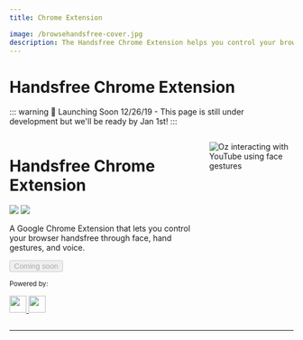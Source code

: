 ```yaml
---
title: Chrome Extension

image: /browsehandsfree-cover.jpg
description: The Handsfree Chrome Extension helps you control your browser handsfree through face and hand gestures and voice. Come learn more about it 👋
---
```


# Handsfree Chrome Extension

::: warning 📅 Launching Soon
12/26/19 - This page is still under development but we'll be ready by Jan 1st!
:::

<div class="columns">
  <div class="column text-center">
    <Logo :styles='"width: 200px"' />
    <h1>Handsfree Chrome Extension</h1>
    <p>
      <a href="https://github.com/handsfreejs/handsfree" class="mr-2"><img class="mr-1" src="https://img.shields.io/github/last-commit/handsfreejs/handsfree-chrome.svg"></a>
      <a href="https://github.com/handsfreejs/handsfree"><img class="mr-1" src="https://img.shields.io/github/stars/handsfreejs/handsfree-chrome?style=social"></a>
    </p>
    <p class="text-left">A Google Chrome Extension that lets you control your browser handsfree through face, hand gestures, and voice.</p>
    <p>
      <button disabled>Coming soon</button>
    </p>
    <p><small>Powered by:</small></p>
    <p>
      <a class="mr-3" href="https://github.com/jeeliz/jeelizWeboji">
        <img src="https://jeeliz.com/wp-content/uploads/2018/01/LOGO_JEELIZ_BLUE.png" height=30>
      </a>
      <a href="https://github.com/tensorflow/tfjs-models/">
        <img src="https://i.imgur.com/KqlnNuA.png" height=30>
      </a>
    </p>
  </div>
  <div class="column">
    <p><img src="https://i.imgur.com/lBdg97f.gif" alt="Oz interacting with YouTube using face gestures">
    </p>
  </div>
</div>

---

<MailchimpChromeLaunch />
